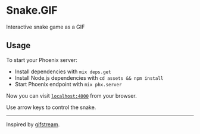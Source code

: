 # Snake.GIF

Interactive snake game as a GIF

## Usage

To start your Phoenix server:

  * Install dependencies with `mix deps.get`
  * Install Node.js dependencies with `cd assets && npm install`
  * Start Phoenix endpoint with `mix phx.server`

Now you can visit [`localhost:4000`](http://localhost:4000) from your browser.

Use arrow keys to control the snake.

---
Inspired by [gifstream](https://github.com/def-/gifstream).
